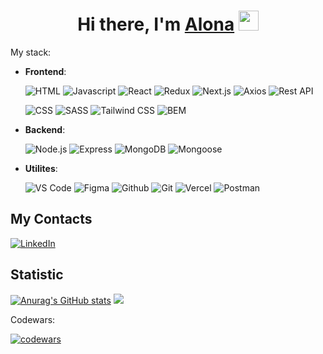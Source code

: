 <h1 align="center">Hi there, I'm <a href="https://acvetochka.github.io/Resume" target="_blank">Alona</a> 
<img src="https://github.com/blackcater/blackcater/raw/main/images/Hi.gif" height="32"/></h1>

<!--
**acvetochka/acvetochka** is a ✨ _special_ ✨ repository because its `README.md` (this file) appears on your GitHub profile.

Here are some ideas to get you started:

- 🔭 I’m currently working on ...
- 🌱 I’m currently learning ...
- 👯 I’m looking to collaborate on ...
- 🤔 I’m looking for help with ...
- 💬 Ask me about ...
- 📫 How to reach me: ...
- 😄 Pronouns: ...
- ⚡ Fun fact: ...
-->

My stack:
- **Frontend**:
  
  ![HTML](https://img.shields.io/badge/HTML-5-orange?logo=html5)
  ![Javascript](https://img.shields.io/badge/JavaScript-ES6-yellow?logo=javascript)
  ![React](https://img.shields.io/badge/React-gray?logo=react&logoColor=61DAFB)
  ![Redux](https://img.shields.io/badge/Redux-764ABC?logo=redux&logoColor=white)
  ![Next.js](https://img.shields.io/badge/Next.js-gray?logo=nextdotjs)
  ![Axios](https://img.shields.io/badge/Axios-5A29E4?logo=axios&logoColor=white)
  ![Rest API](https://img.shields.io/badge/Rest_API-gray)
  
  ![CSS](https://img.shields.io/badge/CSS-3-1572B6?logo=css3&logoColor=blue)
  ![SASS](https://img.shields.io/badge/SASS-gray?logo=sass&logoColor=CC6699)
  ![Tailwind CSS](https://img.shields.io/badge/Tailwind_CSS-06B6D4?logo=tailwindcss&logoColor=white)
  ![BEM](https://img.shields.io/badge/BEM-gray?logo=bem&logoColor=white)

- **Backend**:

  ![Node.js](https://img.shields.io/badge/Node.js-339933?logo=nodedotjs&logoColor=white)
  ![Express](https://img.shields.io/badge/Express-gray?logo=express&logoColor=white)
  ![MongoDB](https://img.shields.io/badge/MongoDB-gray?logo=mongodb&logoColor=47A248)
  ![Mongoose](https://img.shields.io/badge/Mongoose-gray?logo=mongoose&logoColor=880000)

- **Utilites**:

   ![VS Code](https://img.shields.io/badge/VSCode-007ACC?logo=visualstudiocode&logoColor=white)
   ![Figma](https://img.shields.io/badge/Figma-F24E1E?logo=figma&logoColor=white)
   ![Github](https://img.shields.io/badge/Github-181717?logo=github&logoColor=white)
   ![Git](https://img.shields.io/badge/Git-gray?logo=git&logoColor=F05032)
   ![Vercel](https://img.shields.io/badge/Vercel-black?logo=vercel)
   ![Postman](https://img.shields.io/badge/Postman-FF6C37?logo=postman&logoColor=white)


## My Contacts

<a href="https://www.linkedin.com/in/alona-kuznietsova/" target="_blank">![LinkedIn](https://img.shields.io/badge/linkedin-%230077B5.svg?style=for-the-badge&logo=linkedin&logoColor=white)</a>

## Statistic

[![Anurag's GitHub stats](https://github-readme-stats.vercel.app/api?username=acvetochka&theme=tokyonight)](https://github.com/anuraghazra/github-readme-stats)
![](https://github-profile-summary-cards.vercel.app/api/cards/productive-time?username=acvetochka&theme=tokyonight)

Codewars:

[![codewars](https://www.codewars.com/users/acvetochka/badges/small)](https://www.codewars.com/users/acvetochka) 
